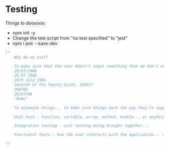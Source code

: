 # Testing

Things to doooooo:

* npm init -y
* Change the test script from "no test specified" to "jest"
* npm i jest --save-dev

```javascript
/*
    Why do we test?

    To make sure that the user doesn't input something that we don't expect...
    26/07/1966
    26.07.1966
    26th July 1966
    Seventh of the Twenty-Sixth, 1966??
    260766
    26/07/66
    "Name"

    To automate things... to make sure things work the way they're supposed to.

    Unit test - function, variable, array, method, module... or anyhting that stores a value... it can be tested... 

    Integration testing - unit testing being brought together...

    Functional tests - how the user interacts with the application... and how the app should behave

*/
```